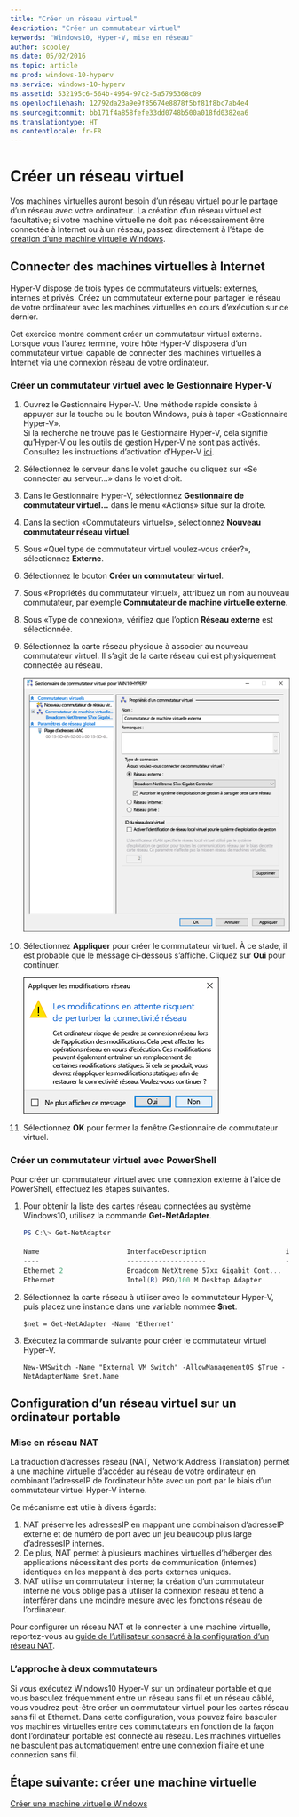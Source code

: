 ```yaml
---
title: "Créer un réseau virtuel"
description: "Créer un commutateur virtuel"
keywords: "Windows10, Hyper-V, mise en réseau"
author: scooley
ms.date: 05/02/2016
ms.topic: article
ms.prod: windows-10-hyperv
ms.service: windows-10-hyperv
ms.assetid: 532195c6-564b-4954-97c2-5a5795368c09
ms.openlocfilehash: 12792da23a9e9f85674e8878f5bf81f8bc7ab4e4
ms.sourcegitcommit: bb171f4a858fefe33dd0748b500a018fd0382ea6
ms.translationtype: HT
ms.contentlocale: fr-FR
---
```

# <a name="create-a-virtual-network"></a>Créer un réseau virtuel

Vos machines virtuelles auront besoin d’un réseau virtuel pour le partage d’un réseau avec votre ordinateur.  La création d’un réseau virtuel est facultative; si votre machine virtuelle ne doit pas nécessairement être connectée à Internet ou à un réseau, passez directement à l’étape de [création d’une machine virtuelle Windows](create-virtual-machine.md).


## <a name="connect-virtual-machines-to-the-internet"></a>Connecter des machines virtuelles à Internet

Hyper-V dispose de trois types de commutateurs virtuels: externes, internes et privés. Créez un commutateur externe pour partager le réseau de votre ordinateur avec les machines virtuelles en cours d’exécution sur ce dernier.

Cet exercice montre comment créer un commutateur virtuel externe. Lorsque vous l’aurez terminé, votre hôte Hyper-V disposera d’un commutateur virtuel capable de connecter des machines virtuelles à Internet via une connexion réseau de votre ordinateur. 

### <a name="create-a-virtual-switch-with-hyper-v-manager"></a>Créer un commutateur virtuel avec le Gestionnaire Hyper-V

1. Ouvrez le Gestionnaire Hyper-V.  Une méthode rapide consiste à appuyer sur la touche ou le bouton Windows, puis à taper «Gestionnaire Hyper-V».  
Si la recherche ne trouve pas le Gestionnaire Hyper-V, cela signifie qu’Hyper-V ou les outils de gestion Hyper-V ne sont pas activés.  Consultez les instructions d’activation d’Hyper-V [ici](enable-hyper-v.md).

2. Sélectionnez le serveur dans le volet gauche ou cliquez sur «Se connecter au serveur...» dans le volet droit.

3. Dans le Gestionnaire Hyper-V, sélectionnez **Gestionnaire de commutateur virtuel...** dans le menu «Actions» situé sur la droite. 

4. Dans la section «Commutateurs virtuels», sélectionnez **Nouveau commutateur réseau virtuel**.

5. Sous «Quel type de commutateur virtuel voulez-vous créer?», sélectionnez **Externe**.

6. Sélectionnez le bouton **Créer un commutateur virtuel**.

7. Sous «Propriétés du commutateur virtuel», attribuez un nom au nouveau commutateur, par exemple **Commutateur de machine virtuelle externe**.

8. Sous «Type de connexion», vérifiez que l’option **Réseau externe** est sélectionnée.

9. Sélectionnez la carte réseau physique à associer au nouveau commutateur virtuel. Il s’agit de la carte réseau qui est physiquement connectée au réseau.  

    ![](media/newSwitch_upd.png)

10. Sélectionnez **Appliquer** pour créer le commutateur virtuel. À ce stade, il est probable que le message ci-dessous s’affiche. Cliquez sur **Oui** pour continuer.

    ![](media/pen_changes_upd.png)  

11. Sélectionnez **OK** pour fermer la fenêtre Gestionnaire de commutateur virtuel.


### <a name="create-a-virtual-switch-with-powershell"></a>Créer un commutateur virtuel avec PowerShell

Pour créer un commutateur virtuel avec une connexion externe à l’aide de PowerShell, effectuez les étapes suivantes. 

1. Pour obtenir la liste des cartes réseau connectées au système Windows10, utilisez la commande **Get-NetAdapter**.

    ```powershell
    PS C:\> Get-NetAdapter

    Name                      InterfaceDescription                    ifIndex Status       MacAddress             LinkSpeed
    ----                      --------------------                    ------- ------       ----------             ---------
    Ethernet 2                Broadcom NetXtreme 57xx Gigabit Cont...       5 Up           BC-30-5B-A8-C1-7F         1 Gbps
    Ethernet                  Intel(R) PRO/100 M Desktop Adapter            3 Up           00-0E-0C-A8-DC-31        10 Mbps  
    ```

2. Sélectionnez la carte réseau à utiliser avec le commutateur Hyper-V, puis placez une instance dans une variable nommée **$net**.

    ```
    $net = Get-NetAdapter -Name 'Ethernet'
    ```

3. Exécutez la commande suivante pour créer le commutateur virtuel Hyper-V.

    ```
    New-VMSwitch -Name "External VM Switch" -AllowManagementOS $True -NetAdapterName $net.Name
    ```

## <a name="virtual-networking-on-a-laptop"></a>Configuration d’un réseau virtuel sur un ordinateur portable

### <a name="nat-networking"></a>Mise en réseau NAT
La traduction d’adresses réseau (NAT, Network Address Translation) permet à une machine virtuelle d’accéder au réseau de votre ordinateur en combinant l’adresseIP de l’ordinateur hôte avec un port par le biais d’un commutateur virtuel Hyper-V interne.

Ce mécanisme est utile à divers égards:
1. NAT préserve les adressesIP en mappant une combinaison d’adresseIP externe et de numéro de port avec un jeu beaucoup plus large d’adressesIP internes. 
2. De plus, NAT permet à plusieurs machines virtuelles d’héberger des applications nécessitant des ports de communication (internes) identiques en les mappant à des ports externes uniques.
3. NAT utilise un commutateur interne; la création d’un commutateur interne ne vous oblige pas à utiliser la connexion réseau et tend à interférer dans une moindre mesure avec les fonctions réseau de l’ordinateur.

Pour configurer un réseau NAT et le connecter à une machine virtuelle, reportez-vous au [guide de l’utilisateur consacré à la configuration d’un réseau NAT](../user-guide/setup-nat-network.md).

### <a name="the-two-switch-approach"></a>L’approche à deux commutateurs
Si vous exécutez Windows10 Hyper-V sur un ordinateur portable et que vous basculez fréquemment entre un réseau sans fil et un réseau câblé, vous voudrez peut-être créer un commutateur virtuel pour les cartes réseau sans fil et Ethernet. Dans cette configuration, vous pouvez faire basculer vos machines virtuelles entre ces commutateurs en fonction de la façon dont l’ordinateur portable est connecté au réseau. Les machines virtuelles ne basculent pas automatiquement entre une connexion filaire et une connexion sans fil.


## <a name="next-step---create-a-virtual-machine"></a>Étape suivante: créer une machine virtuelle
[Créer une machine virtuelle Windows](create-virtual-machine.md)
